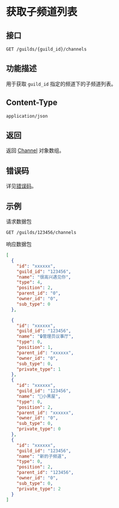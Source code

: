 # 获取子频道列表

## 接口

`GET /guilds/{guild_id}/channels`

## 功能描述

用于获取 `guild_id` 指定的频道下的子频道列表。

## Content-Type

`application/json`

## 返回

返回 [Channel](model.md#channel) 对象数组。

## 错误码

详见[错误码](../../../../openapi/error/error.md)。

## 示例

请求数据包

```shell
GET /guilds/123456/channels
```

响应数据包

```json
[
  {
    "id": "xxxxxx",
    "guild_id": "123456",
    "name": "很高兴遇见你",
    "type": 4,
    "position": 2,
    "parent_id": "0",
    "owner_id": "0",
    "sub_type": 0
  },

  {
    "id": "xxxxxx",
    "guild_id": "123456",
    "name": "🔒管理员议事厅",
    "type": 0,
    "position": 1,
    "parent_id": "xxxxxx",
    "owner_id": "0",
    "sub_type": 0,
    "private_type": 1
  },
  {
    "id": "xxxxxx",
    "guild_id": "123456",
    "name": "🚪小黑屋",
    "type": 0,
    "position": 2,
    "parent_id": "xxxxxx",
    "owner_id": "0",
    "sub_type": 0,
    "private_type": 0
  },
  {
    "id": "xxxxxx",
    "guild_id": "123456",
    "name": "新的子频道",
    "type": 0,
    "position": 2,
    "parent_id": "123456",
    "owner_id": "0",
    "sub_type": 0,
    "private_type": 2
  }
]
```
